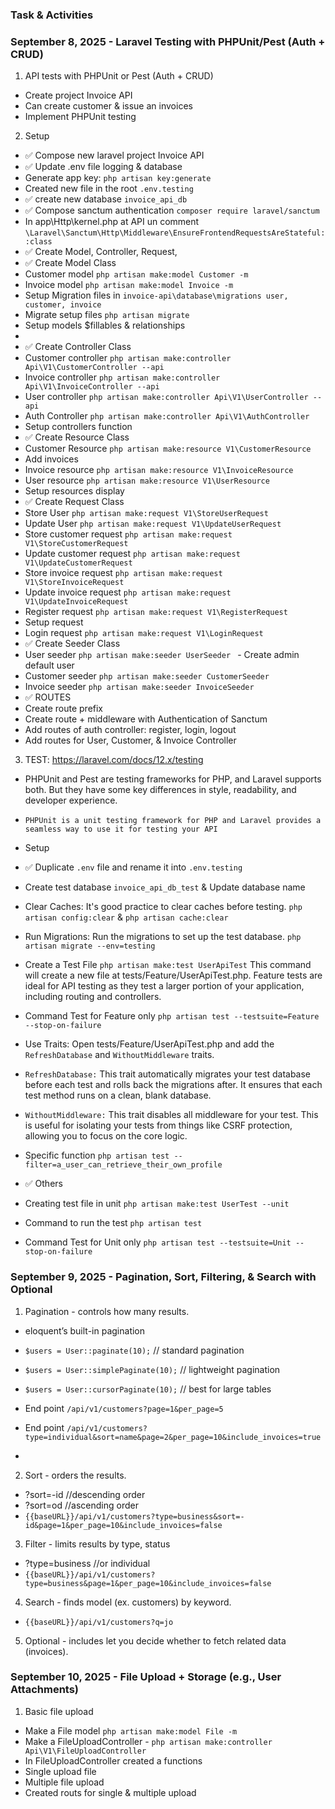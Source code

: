 ### Task & Activities

### September 8, 2025 - Laravel Testing with PHPUnit/Pest (Auth + CRUD)

1. API tests with PHPUnit or Pest (Auth + CRUD)

-   Create project Invoice API
-   Can create customer & issue an invoices
-   Implement PHPUnit testing

2. Setup

-   ✅ Compose new laravel project Invoice API
-   ✅ Update .env file logging & database
-   Generate app key: `php artisan key:generate`
-   Created new file in the root `.env.testing`
-   ✅ create new database `invoice_api_db`
-   ✅ Compose sanctum authentication `composer require laravel/sanctum`
-   In app\Http\kernel.php at API un comment `\Laravel\Sanctum\Http\Middleware\EnsureFrontendRequestsAreStateful::class`
-   ✅ Create Model, Controller, Request,
-   ✅ Create Model Class
-   Customer model `php artisan make:model Customer -m`
-   Invoice model `php artisan make:model Invoice -m`
-   Setup Migration files in `invoice-api\database\migrations user, customer, invoice`
-   Migrate setup files `php artisan migrate `
-   Setup models $fillables & relationships
-
-   ✅ Create Controller Class
-   Customer controller `php artisan make:controller Api\V1\CustomerController --api`
-   Invoice controller `php artisan make:controller Api\V1\InvoiceController --api`
-   User controller `php artisan make:controller Api\V1\UserController --api`
-   Auth Controller `php artisan make:controller Api\V1\AuthController`
-   Setup controllers function
-   ✅ Create Resource Class
-   Customer Resource `php artisan make:resource V1\CustomerResource`
-   Add invoices
-   Invoice resource `php artisan make:resource V1\InvoiceResource`
-   User resource `php artisan make:resource V1\UserResource`
-   Setup resources display
-   ✅ Create Request Class
-   Store User `php artisan make:request V1\StoreUserRequest`
-   Update User `php artisan make:request V1\UpdateUserRequest`
-   Store customer request `php artisan make:request V1\StoreCustomerRequest`
-   Update customer request `php artisan make:request V1\UpdateCustomerRequest`
-   Store invoice request `php artisan make:request V1\StoreInvoiceRequest`
-   Update invoice request `php artisan make:request V1\UpdateInvoiceRequest`
-   Register request `php artisan make:request V1\RegisterRequest`
-   Setup request
-   Login request `php artisan make:request V1\LoginRequest`
-   ✅ Create Seeder Class
-   User seeder `php artisan make:seeder UserSeeder ` - Create admin default user
-   Customer seeder `php artisan make:seeder CustomerSeeder`
-   Invoice seeder `php artisan make:seeder InvoiceSeeder `
-   ✅ ROUTES
-   Create route prefix
-   Create route + middleware with Authentication of Sanctum
-   Add routes of auth controller: register, login, logout
-   Add routes for User, Customer, & Invoice Controller

3.  TEST: https://laravel.com/docs/12.x/testing

-   PHPUnit and Pest are testing frameworks for PHP, and Laravel supports both.
    But they have some key differences in style, readability, and developer experience.
-   `PHPUnit is a unit testing framework for PHP and Laravel provides a seamless way to use it for testing your API`

-   Setup
-   ✅ Duplicate `.env` file and rename it into `.env.testing`
-   Create test database `invoice_api_db_test` & Update database name
-   Clear Caches: It's good practice to clear caches before testing. `php artisan config:clear` & `php artisan cache:clear`
-   Run Migrations: Run the migrations to set up the test database. `php artisan migrate --env=testing`
-   Create a Test File `php artisan make:test UserApiTest` This command will create a new file at tests/Feature/UserApiTest.php. Feature tests are ideal for API testing as they test a larger portion of your application, including routing and controllers.
-   Command Test for Feature only `php artisan test --testsuite=Feature --stop-on-failure`
-   Use Traits: Open tests/Feature/UserApiTest.php and add the `RefreshDatabase` and `WithoutMiddleware` traits.
-   `RefreshDatabase:` This trait automatically migrates your test database before each test and rolls back the migrations after. It ensures that each test method runs on a clean, blank database.
-   `WithoutMiddleware:` This trait disables all middleware for your test. This is useful for isolating your tests from things like CSRF protection, allowing you to focus on the core logic.

-   Specific function `php artisan test --filter=a_user_can_retrieve_their_own_profile`

-   ✅ Others
-   Creating test file in unit `php artisan make:test UserTest --unit`
-   Command to run the test `php artisan test`
-   Command Test for Unit only `php artisan test --testsuite=Unit --stop-on-failure`

### September 9, 2025 - Pagination, Sort, Filtering, & Search with Optional

1. Pagination - controls how many results.

-   eloquent’s built-in pagination

-   `$users = User::paginate(10);` // standard pagination
-   `$users = User::simplePaginate(10);` // lightweight pagination
-   `$users = User::cursorPaginate(10);` // best for large tables

-   End point `/api/v1/customers?page=1&per_page=5`
-   End point `/api/v1/customers?type=individual&sort=name&page=2&per_page=10&include_invoices=true`
-

2. Sort - orders the results.

-   ?sort=-id //descending order
-   ?sort=od //ascending order
-   `{{baseURL}}/api/v1/customers?type=business&sort=-id&page=1&per_page=10&include_invoices=false`

3. Filter - limits results by type, status

-   ?type=business //or individual
-   `{{baseURL}}/api/v1/customers?type=business&page=1&per_page=10&include_invoices=false`

4. Search - finds model (ex. customers) by keyword.

-   `{{baseURL}}/api/v1/customers?q=jo`

5. Optional - includes let you decide whether to fetch related data (invoices).

### September 10, 2025 - File Upload + Storage (e.g., User Attachments)

1. Basic file upload

-   Make a File model `php artisan make:model File -m`
-   Make a FileUploadController - `php artisan make:controller Api\V1\FileUploadController`
-   In FileUploadController created a functions
-   Single upload file
-   Multiple file upload
-   Created routs for single & multiple upload
